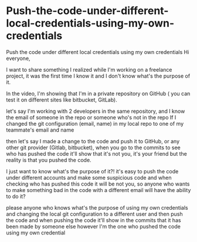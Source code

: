 # Push-the-code-under-different-local-credentials-using-my-own-credentials
Push the code under different local credentials using my own credentials
Hi everyone,



I want to share something I realized while I'm working on a freelance project, it was the first time I know it and I don't know what's the purpose of it.



In the video, I'm showing that I'm in a private repository on GitHub ( you can test it on different sites like bitbucket, GitLab). 



let's say I'm working with 2 developers in the same repository, and I know the email of someone in the repo or someone who's not in the repo If I changed the git configuration (email, name) in my local repo to one of my teammate's email and name 



then let's say I made a change to the code and push it to GitHub, or any other git provider (Gitlab, bitbucket), when you go to the commits to see who has pushed the code it'll show that it's not you, it's your friend but the reality is that you pushed the code.



I just want to know what's the purpose of it?! it's easy to push the code under different accounts and make some suspicious code and when checking who has pushed this code it will be not you, so anyone who wants to make something bad in the code with a different email will have the ability to do it?



please anyone who knows what's the purpose of using my own credentials and changing the local git configuration to a different user and then push the code and when pushing the code it'll show in the commits that it has been made by someone else however I'm the one who pushed the code using my own credential
